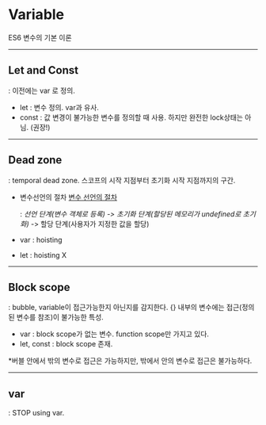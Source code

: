 # Variable
ES6 변수의 기본 이론 

---
## Let and Const
: 이전에는 var 로 정의.

- let : 변수 정의. var과 유사.
- const : 값 변경이 불가능한 변수를 정의할 때 사용. 하지만 완전한 lock상태는 아님. (권장!)

---
## Dead zone
: temporal dead zone. 스코프의 시작 지점부터 초기화 시작 지점까지의 구간.

- 변수선언의 절차
[변수 선언의 절차](https://img1.daumcdn.net/thumb/R1280x0/?scode=mtistory2&fname=https%3A%2F%2Fblog.kakaocdn.net%2Fdn%2FCfdPQ%2FbtqFNFCCfWu%2FEBd8c7QUZLSChL2AVVaiyK%2Fimg.jpg)

   : *선언 단계(변수 객체로 등록) -> 초기화 단계(할당된 메모리가 undefined로 초기화)* -> 할당 단계(사용자가 지정한 값을 할당)

- var : hoisting
- let : hoisting X

---
## Block scope
: bubble, variable이 접근가능한지 아닌지를 감지한다.
{} 내부의 변수에는 접근(정의된 변수를 참조)이 불가능한 특성.

- var : block scope가 없는 변수. function scope만 가지고 있다.
- let, const : block scope 존재.

*버블 안에서 밖의 변수로 접근은 가능하지만, 밖에서 안의 변수로 접근은 불가능하다.

---
## var
: STOP using var. 


<!-- ++++++++++++++++++++++++++++++++++++++++ -->
<!-- 마크다운 파일 미리보기 -->
<!-- Markdown open Locked Preview to the Side -->